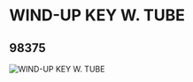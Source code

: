 # WIND-UP KEY W. TUBE
## 98375
![WIND-UP KEY W. TUBE](https://lc-www-live-s.legocdn.com/media/bricks/5/2/6038196.jpg)